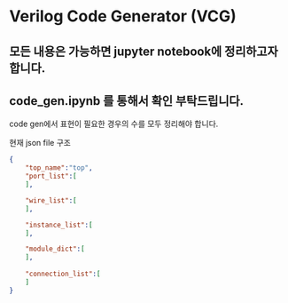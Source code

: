 # Verilog Code Generator (VCG)

## 모든 내용은 가능하면 jupyter notebook에 정리하고자 합니다. 

## code_gen.ipynb 를 통해서 확인 부탁드립니다. 


code gen에서 표현이 필요한 경우의 수를 모두 정리해야 합니다. 

현재 json file 구조

```json
{
    "top_name":"top",
    "port_list":[
    ],

    "wire_list":[
    ],

    "instance_list":[
    ],

    "module_dict":[
    ],
    
    "connection_list":[
    ]
}
```

